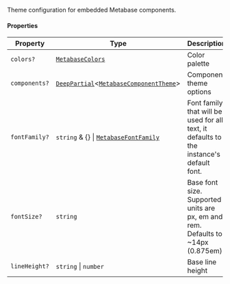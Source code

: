 Theme configuration for embedded Metabase components.

#### Properties

| Property                              | Type                                                                                                                              | Description                                                                             |
| ------------------------------------- | --------------------------------------------------------------------------------------------------------------------------------- | --------------------------------------------------------------------------------------- |
| <a id="colors"></a> `colors?`         | [`MetabaseColors`](./generated/html/MetabaseColors.md)                                                                            | Color palette                                                                           |
| <a id="components"></a> `components?` | [`DeepPartial`](./generated/html/internal/DeepPartial.md)<[`MetabaseComponentTheme`](./generated/html/MetabaseComponentTheme.md)> | Component theme options                                                                 |
| <a id="fontfamily"></a> `fontFamily?` | `string` & {} \| [`MetabaseFontFamily`](./generated/html/internal/MetabaseFontFamily.md)                                          | Font family that will be used for all text, it defaults to the instance's default font. |
| <a id="fontsize"></a> `fontSize?`     | `string`                                                                                                                          | Base font size. Supported units are px, em and rem. Defaults to \~14px (0.875em)        |
| <a id="lineheight"></a> `lineHeight?` | `string` \| `number`                                                                                                              | Base line height                                                                        |
